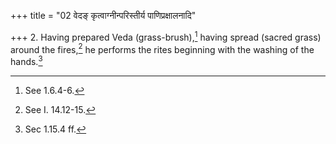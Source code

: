 +++
title = "02 वेदङ् कृत्वाग्नीन्परिस्तीर्य पाणिप्रक्षालनादि"

+++
2. Having prepared Veda (grass-brush),[^1] having spread (sacred grass) around the fires,[^2] he performs the rites beginning with the washing of the hands.[^3]  


[^1]: See 1.6.4-6.  

[^2]: See I. 14.12-15.  

[^3]: Sec 1.15.4 ff.  

